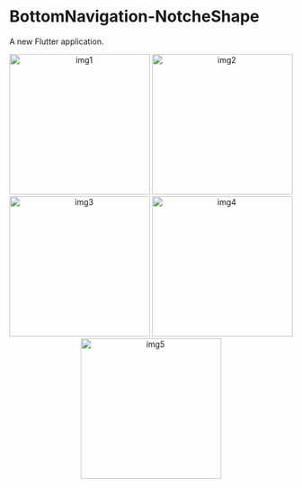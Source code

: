 # BottomNavigation-NotcheShape

A new Flutter application.

<p align="center">
    <img src="https://user-images.githubusercontent.com/58635276/126538106-a3cad14f-28ea-4fbc-ab50-5463acb0efe1.png" alt="img1" width="250">
    <img src="https://user-images.githubusercontent.com/58635276/126538194-fd0ca5be-cc94-400f-88ce-2d9101c1b827.png" alt="img2" width="250">
    <img src="https://user-images.githubusercontent.com/58635276/126538254-532b1eab-6659-444d-9ae8-15a4930d1c3f.png" alt="img3" width="250">
    <img src="https://user-images.githubusercontent.com/58635276/126538295-2075bbb8-6843-48af-94ce-abc679ebe1ff.png" alt="img4" width="250">
    <img src="https://user-images.githubusercontent.com/58635276/126538340-0c091be1-09b0-4293-9069-7d77807b879d.png" alt="img5" width="250">
</p>
